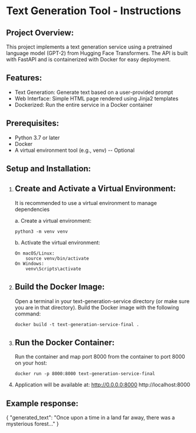 Text Generation Tool - Instructions
========================================

Project Overview:
-----------------
This project implements a text generation service using a pretrained language model (GPT-2) from Hugging Face Transformers.
The API is built with FastAPI and is containerized with Docker for easy deployment.

Features:
---------
- Text Generation: Generate text based on a user-provided prompt
- Web Interface: Simple HTML page rendered using Jinja2 templates
- Dockerized: Run the entire service in a Docker container

Prerequisites:
--------------
- Python 3.7 or later
- Docker 
- A virtual environment tool (e.g., venv) -- Optional

Setup and Installation:
-----------------------

1. Create and Activate a Virtual Environment:
   --------------------------------------------
   It is recommended to use a virtual environment to manage dependencies
   
   a. Create a virtual environment:
   
       python3 -m venv venv

   b. Activate the virtual environment:
   
       On macOS/Linux:
           source venv/bin/activate
       On Windows:
           venv\Scripts\activate


2. Build the Docker Image:
   --------------------------
   Open a terminal in your text-generation-service directory (or make sure you are in that directory). Build the Docker image with the following command:
   
       docker build -t text-generation-service-final .

3. Run the Docker Container:
   --------------------------
   Run the container and map port 8000 from the container to port 8000 on your host:
   
       docker run -p 8000:8000 text-generation-service-final

4. Application will be available at:
    http://0.0.0.0:8000
    http://localhost:8000


Example response:
-----------------
   {
     "generated_text": "Once upon a time in a land far away, there was a mysterious forest..."
   }
